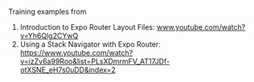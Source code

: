 Training examples from

1.  Introduction to Expo Router Layout Files:
    www.youtube.com/watch?v=Yh6Qlg2CYwQ
2.  Using a Stack Navigator with Expo Router:
    https://www.youtube.com/watch?v=izZv6a99Roo&list=PLsXDmrmFV_AT17JDf-otXSNE_eH7s0uDD&index=2
